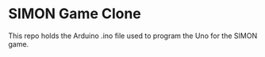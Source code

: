 # SIMON Game Clone

This repo holds the Arduino .ino file used to program the Uno for the SIMON game. 


